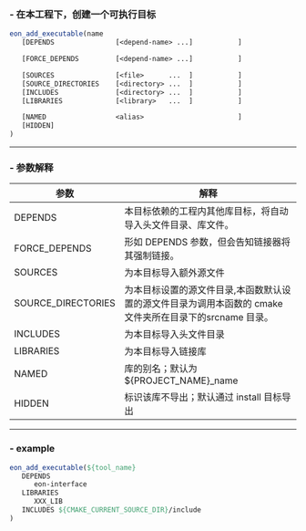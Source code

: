 ### - 在本工程下，创建一个可执行目标
```cmake
eon_add_executable(name
   [DEPENDS               [<depend-name> ...]           ]

   [FORCE_DEPENDS         [<depend-name> ...]           ]

   [SOURCES               [<file>      ...  ]           ]
   [SOURCE_DIRECTORIES    [<directory> ...  ]           ]
   [INCLUDES              [<directory> ...  ]           ]
   [LIBRARIES             [<library>   ...  ]           ]

   [NAMED                 <alias>                       ]
   [HIDDEN]
)
```
---
### - 参数解释
| 参数     | 解释 | 
|---------|------|
| DEPENDS | 本目标依赖的工程内其他库目标，将自动导入头文件目录、库文件。| 
| FORCE_DEPENDS | 形如 DEPENDS 参数，但会告知链接器将其强制链接。| 
| SOURCES     | 为本目标导入额外源文件  | 
| SOURCE_DIRECTORIES | 为本目标设置的源文件目录,本函数默认设置的源文件目录为调用本函数的 cmake 文件夹所在目录下的srcname 目录。|
| INCLUDES | 为本目标导入头文件目录 |
| LIBRARIES | 为本目标导入链接库|
| NAMED | 库的别名；默认为 ${PROJECT_NAME}_name|
|HIDDEN|标识该库不导出；默认通过 install 目标导出|
---
### - example
```cmake
eon_add_executable(${tool_name}
   DEPENDS
      eon-interface
   LIBRARIES
      XXX_LIB
   INCLUDES ${CMAKE_CURRENT_SOURCE_DIR}/include
)
```
